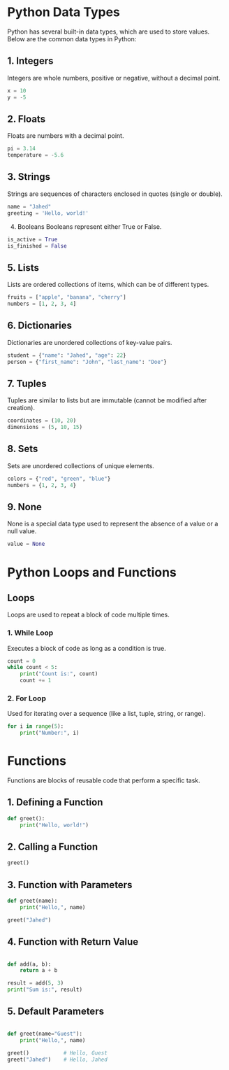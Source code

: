 # Python Data Types

Python has several built-in data types, which are used to store values. Below are the common data types in Python:

## 1. Integers
Integers are whole numbers, positive or negative, without a decimal point.

```python
x = 10
y = -5
```


## 2. Floats
Floats are numbers with a decimal point.

```python
pi = 3.14
temperature = -5.6
```

## 3. Strings
Strings are sequences of characters enclosed in quotes (single or double).

```python
name = "Jahed"
greeting = 'Hello, world!'
```

4. Booleans
Booleans represent either True or False.

```python
is_active = True
is_finished = False
```

## 5. Lists
Lists are ordered collections of items, which can be of different types.

```python
fruits = ["apple", "banana", "cherry"]
numbers = [1, 2, 3, 4]
```

## 6. Dictionaries
Dictionaries are unordered collections of key-value pairs.

```python
student = {"name": "Jahed", "age": 22}
person = {"first_name": "John", "last_name": "Doe"}
```
## 7. Tuples
Tuples are similar to lists but are immutable (cannot be modified after creation).

```python
coordinates = (10, 20)
dimensions = (5, 10, 15)
```
## 8. Sets
Sets are unordered collections of unique elements.

```python
colors = {"red", "green", "blue"}
numbers = {1, 2, 3, 4}
```

## 9. None
None is a special data type used to represent the absence of a value or a null value.

```python
value = None
```


# Python Loops and Functions

## Loops
Loops are used to repeat a block of code multiple times.

### 1. While Loop
Executes a block of code as long as a condition is true.

```python
count = 0
while count < 5:
    print("Count is:", count)
    count += 1

```
### 2. For Loop
Used for iterating over a sequence (like a list, tuple, string, or range).

```python
for i in range(5):
    print("Number:", i)
```
# Functions
Functions are blocks of reusable code that perform a specific task.

## 1. Defining a Function
```python
def greet():
    print("Hello, world!")
```
## 2. Calling a Function
```python
greet()
```
## 3. Function with Parameters
```python
def greet(name):
    print("Hello,", name)

greet("Jahed")
```
## 4. Function with Return Value
```python

def add(a, b):
    return a + b

result = add(5, 3)
print("Sum is:", result)
```
## 5. Default Parameters
```python

def greet(name="Guest"):
    print("Hello,", name)

greet()           # Hello, Guest
greet("Jahed")    # Hello, Jahed

```

